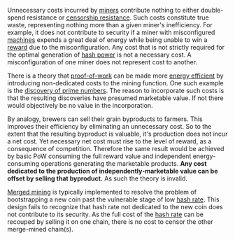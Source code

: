 Unnecessary costs incurred by [miners](Glossary#miner) contribute nothing to either double-spend resistance or [censorship resistance](Censorship-Resistance-Property). Such costs constitute true waste, representing nothing more than a given miner's inefficiency. For example, it does not contribute to security if a miner with misconfigured [machines](Glossary#machine) expends a great deal of energy while being unable to win a [reward](Glossary#reward) due to the misconfiguration. Any cost that is not strictly required for the optimal generation of [hash power](Glossary#hash-power) is not a necessary cost. A misconfiguration of one miner does not represent cost to another.

There is a theory that [proof-of-work](Glossary#proof) can be made more [energy efficient](https://github.com/libbitcoin/libbitcoin-system/wiki/Efficiency-Paradox) by introducing non-dedicated costs to the mining function. One such example is the [discovery of prime numbers](http://primecoin.io). The reason to incorporate such costs is that the resulting discoveries have presumed marketable value. If not there would objectively be no value in the incorporation.

By analogy, brewers can sell their grain byproducts to farmers. This improves their efficiency by eliminating an unnecessary cost. So to the extent that the resulting byproduct is valuable, it's production does not incur a net cost. Yet necessary net cost must rise to the level of reward, as a consequence of competition. Therefore the same result would be achieved by basic PoW consuming the full reward value and independent energy-consuming operations generating the marketable products. **Any cost dedicated to the production of independently-marketable value can be offset by selling that byproduct.** As such the theory is invalid.

[Merged mining](https://eprint.iacr.org/2017/791.pdf) is typically implemented to resolve the problem of bootstrapping a new coin past the vulnerable stage of low [hash rate](Glossary#hash-rate). This design fails to recognize that hash rate not dedicated to the new coin does not contribute to its security. As the full cost of the [hash rate](Glossary#hash-rate) can be recouped by selling it on one chain, there is no cost to censor the other merge-mined chain(s).
